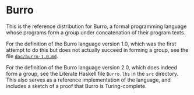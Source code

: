 Burro
=====

This is the reference distribution for Burro, a formal programming language
whose programs form a group under concatenation of their program texts.

For the definition of the Burro language version 1.0, which was the
first attempt to do this but does not actually succeed in forming a group,
see the file [`doc/burro-1.0.md`](doc/burro-1.0.md).

For the definition of the Burro language version 2.0, which does indeed
form a group, see the Literate Haskell file `Burro.lhs` in the `src`
directory.  This also serves as a reference implementation of the language,
and includes a sketch of a proof that Burro is Turing-complete.
